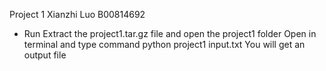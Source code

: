 Project 1
Xianzhi Luo B00814692
- Run
	Extract the project1.tar.gz file and open the project1 folder
	Open in terminal and type command python project1 input.txt
	You will get an output file
